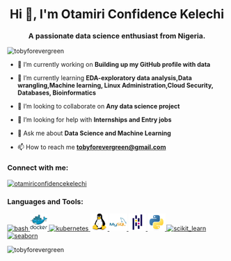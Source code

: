 <h1 align="center">Hi 👋, I'm Otamiri Confidence Kelechi</h1>
<h3 align="center">A passionate data science enthusiast from Nigeria.</h3>

<p align="left"> <img src="https://komarev.com/ghpvc/?username=tobyforevergreen&label=Profile%20views&color=0e75b6&style=flat" alt="tobyforevergreen" /> </p>

- 🔭 I’m currently working on **Building up my GitHub profile with data**

- 🌱 I’m currently learning **EDA-exploratory data analysis,Data wrangling,Machine learning, Linux Administration,Cloud Security, Databases, Bioinformatics**

- 👯 I’m looking to collaborate on **Any data science project**

- 🤝 I’m looking for help with **Internships and Entry jobs**

- 💬 Ask me about **Data Science and Machine Learning**

- 📫 How to reach me **tobyforevergreen@gmail.com**

<h3 align="left">Connect with me:</h3>
<p align="left">
<a href="https://linkedin.com/in/otamiriconfidencekelechi" target="blank"><img align="center" src="https://raw.githubusercontent.com/rahuldkjain/github-profile-readme-generator/master/src/images/icons/Social/linked-in-alt.svg" alt="otamiriconfidencekelechi" height="30" width="40" /></a>
</p>

<h3 align="left">Languages and Tools:</h3>
<p align="left"> <a href="https://www.gnu.org/software/bash/" target="_blank" rel="noreferrer"> <img src="https://www.vectorlogo.zone/logos/gnu_bash/gnu_bash-icon.svg" alt="bash" width="40" height="40"/> </a> <a href="https://www.docker.com/" target="_blank" rel="noreferrer"> <img src="https://raw.githubusercontent.com/devicons/devicon/master/icons/docker/docker-original-wordmark.svg" alt="docker" width="40" height="40"/> </a> <a href="https://kubernetes.io" target="_blank" rel="noreferrer"> <img src="https://www.vectorlogo.zone/logos/kubernetes/kubernetes-icon.svg" alt="kubernetes" width="40" height="40"/> </a> <a href="https://www.linux.org/" target="_blank" rel="noreferrer"> <img src="https://raw.githubusercontent.com/devicons/devicon/master/icons/linux/linux-original.svg" alt="linux" width="40" height="40"/> </a> <a href="https://www.mysql.com/" target="_blank" rel="noreferrer"> <img src="https://raw.githubusercontent.com/devicons/devicon/master/icons/mysql/mysql-original-wordmark.svg" alt="mysql" width="40" height="40"/> </a> <a href="https://pandas.pydata.org/" target="_blank" rel="noreferrer"> <img src="https://raw.githubusercontent.com/devicons/devicon/2ae2a900d2f041da66e950e4d48052658d850630/icons/pandas/pandas-original.svg" alt="pandas" width="40" height="40"/> </a> <a href="https://www.python.org" target="_blank" rel="noreferrer"> <img src="https://raw.githubusercontent.com/devicons/devicon/master/icons/python/python-original.svg" alt="python" width="40" height="40"/> </a> <a href="https://scikit-learn.org/" target="_blank" rel="noreferrer"> <img src="https://upload.wikimedia.org/wikipedia/commons/0/05/Scikit_learn_logo_small.svg" alt="scikit_learn" width="40" height="40"/> </a> <a href="https://seaborn.pydata.org/" target="_blank" rel="noreferrer"> <img src="https://seaborn.pydata.org/_images/logo-mark-lightbg.svg" alt="seaborn" width="40" height="40"/> </a> </p>

<p><img align="center" src="https://github-readme-stats.vercel.app/api/top-langs?username=tobyforevergreen&show_icons=true&locale=en&layout=compact" alt="tobyforevergreen" /></p>

